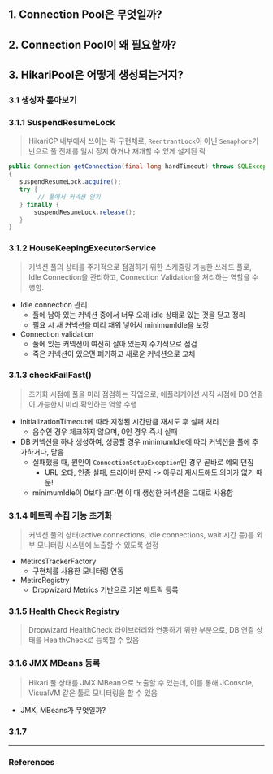 ## 1. Connection Pool은 무엇일까?



## 2. Connection Pool이 왜 필요할까?


## 3. HikariPool은 어떻게 생성되는거지?

### 3.1 생성자 톺아보기
### 3.1.1 SuspendResumeLock

> HikariCP 내부에서 쓰이는 락 구현체로, `ReentrantLock`이 아닌 `Semaphore`기반으로 풀 전체를 일시 정지 하거나 재개할 수 있게 설계된 락

```java
public Connection getConnection(final long hardTimeout) throws SQLException  
{  
   suspendResumeLock.acquire();
   try {
		// 풀에서 커넥션 얻기
   } finally {
	   suspendResumeLock.release();
   }
}
```

### 3.1.2 HouseKeepingExecutorService

> 커넥션 풀의 상태를 주기적으로 점검하기 위한 스케줄링 가능한 쓰레드 풀로, Idle Connection을 관리하고, Connection Validation을 처리하는 역할을 수행함.

- Idle connection 관리
	- 풀에 남아 있는 커넥션 중에서 너무 오래 idle 상태로 있는 것을 닫고 정리
	- 필요 시 새 커넥션을 미리 채워 넣어서 minimumIdle을 보장
- Connection validation
	- 풀에 있는 커넥션이 여전히 살아 있는지 주기적으로 점검
	- 죽은 커넥션이 있으면 폐기하고 새로운 커넥션으로 교체

### 3.1.3 checkFailFast()

> 초기화 시점에 풀을 미리 점검하는 작업으로, 애플리케이션 시작 시점에 DB 연결이 가능한지 미리 확인하는 역할 수행

- initializationTimeout에 따라 지정된 시간만큼 재시도 후 실패 처리
	- 음수인 경우 체크하지 않으며, 0인 경우 즉시 실패
- DB 커넥션을 하나 생성하여, 성공할 경우 minimumIdle에 따라 커넥션을 풀에 추가하거나, 닫음
	- 실패했을 때, 원인이 `ConnectionSetupException`인 경우 곧바로 예외 던짐
		- URL 오타, 인증 실패, 드라이버 문제 -> 아무리 재시도해도 의미가 없기 때문!
	- minimumIdle이 0보다 크다면 이 때 생성한 커넥션을 그대로 사용함

### 3.1.4 메트릭 수집 기능 초기화

> 커넥션 풀의 상태(active connections, idle connections, wait 시간 등)를 외부 모니터링 시스템에 노출할 수 있도록 설정

- MetircsTrackerFactory
	- 구현체를 사용한 모니터링 연동
- MetircRegistry
	- Dropwizard Metrics 기반으로 기본 메트릭 등록

### 3.1.5 Health Check Registry

> Dropwizard HealthCheck 라이브러리와 연동하기 위한 부분으로, DB 연결 상태를 HealthCheck로 등록할 수 있음

### 3.1.6 JMX MBeans 등록

> Hikari 풀 상태를 JMX MBean으로 노출할 수 있는데, 이를 통해 JConsole, VisualVM 같은 툴로 모니터링을 할 수 있음

- JMX, MBeans가 무엇일까?

### 3.1.7 

----
### References

